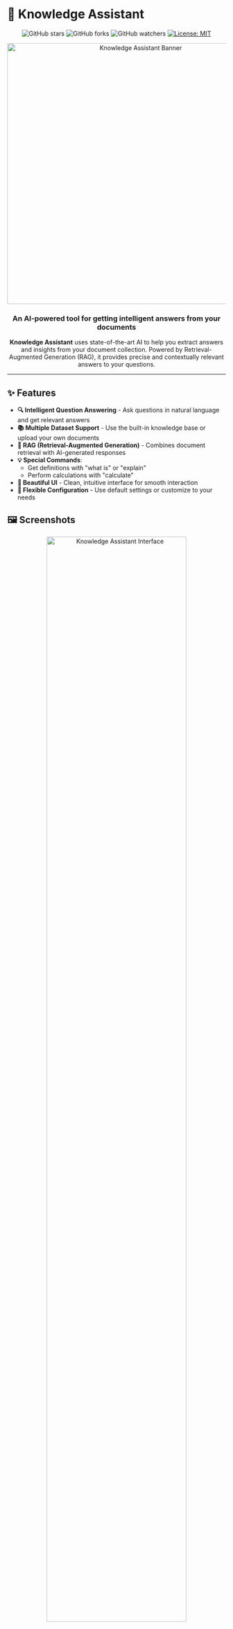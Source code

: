 # 🧠 Knowledge Assistant

<div align="center">
  
  ![GitHub stars](https://img.shields.io/github/stars/yourusername/knowledge-assistant?style=social)
  ![GitHub forks](https://img.shields.io/github/forks/yourusername/knowledge-assistant?style=social)
  ![GitHub watchers](https://img.shields.io/github/watchers/yourusername/knowledge-assistant?style=social)
  [![License: MIT](https://img.shields.io/badge/License-MIT-yellow.svg)](https://opensource.org/licenses/MIT)

  <img src="https://raw.githubusercontent.com/yourusername/knowledge-assistant/main/docs/banner.png" alt="Knowledge Assistant Banner" width="600px"/>

  <h3>An AI-powered tool for getting intelligent answers from your documents</h3>

  <p>
    <b>Knowledge Assistant</b> uses state-of-the-art AI to help you extract answers and insights from your document collection. Powered by Retrieval-Augmented Generation (RAG), it provides precise and contextually relevant answers to your questions.
  </p>

</div>

---

## ✨ Features

- **🔍 Intelligent Question Answering** - Ask questions in natural language and get relevant answers
- **📚 Multiple Dataset Support** - Use the built-in knowledge base or upload your own documents
- **🔄 RAG (Retrieval-Augmented Generation)** - Combines document retrieval with AI-generated responses
- **💡 Special Commands**:
  - Get definitions with "what is" or "explain"
  - Perform calculations with "calculate"
- **🎨 Beautiful UI** - Clean, intuitive interface for smooth interaction
- **🔧 Flexible Configuration** - Use default settings or customize to your needs

## 🖼️ Screenshots

<div align="center">
  <img src="https://raw.githubusercontent.com/yourusername/knowledge-assistant/main/docs/screenshot1.png" alt="Knowledge Assistant Interface" width="80%"/>
  <p><i>Main interface of Knowledge Assistant with document selection and chat</i></p>
  
  <img src="https://raw.githubusercontent.com/yourusername/knowledge-assistant/main/docs/screenshot2.png" alt="Knowledge Assistant Example Usage" width="80%"/>
  <p><i>Example of asking questions and getting answers from documents</i></p>
</div>

## 🚀 Getting Started

### Prerequisites

- Python 3.8 or higher
- pip (Python package installer)

### Installation

1. **Clone the repository**
   ```bash
   git clone https://github.com/yourusername/knowledge-assistant.git
   cd knowledge-assistant
   ```

2. **Create a virtual environment** (recommended)
   ```bash
   python -m venv venv
   
   # On Windows
   venv\Scripts\activate
   
   # On macOS/Linux
   source venv/bin/activate
   ```

3. **Install dependencies**
   ```bash
   pip install -r requirements.txt
   ```

4. **Set up your API key** (optional - the app includes a demo key)
   ```bash
   # Create a .env file
   echo "GEMINI_API_KEY=your_api_key_here" > .env
   ```

### Running the Application

```bash
streamlit run knowledge_assistant.py
```

The app will open in your default web browser at `http://localhost:8501`.

## 💡 How to Use

1. **Choose your knowledge source**:
   - **Default dataset**: Use the built-in knowledge base
   - **Custom uploaded files**: Upload your own text documents
   - **Custom path**: Specify a folder path containing your documents

2. **Process documents**:
   - Click the "Process Documents" button in the sidebar

3. **Ask questions**:
   - Type your question in the chat input
   - Use special prefixes for specific operations:
     - "What is..." or "Explain..." for definitions
     - "Calculate..." for calculations

4. **View responses**:
   - Answers appear in the chat interface
   - The system highlights which document chunks were used to generate the response

## 🧰 Technical Details

### Architecture

Knowledge Assistant uses a RAG (Retrieval-Augmented Generation) architecture with these components:

1. **Document Processing Pipeline**:
   - Text extraction from documents
   - Chunking with `CharacterTextSplitter`
   - Semantic embedding with `SentenceTransformer`
   - Vector storage in FAISS index

2. **Retrieval System**:
   - Query embedding and semantic search
   - Top-k relevant document chunk selection

3. **Answer Generation**:
   - Context-enriched prompt construction
   - Google Gemini 1.5 Flash for answer generation

4. **Tool Router**:
   - Query classification for specialized handling
   - Custom tools for calculations and definitions

### Technologies Used

- **Streamlit**: Frontend framework
- **LangChain**: Document processing
- **SentenceTransformer**: Text embeddings
- **FAISS**: Vector similarity search
- **Google Generative AI (Gemini)**: Large Language Model

## 📊 Performance

Knowledge Assistant is optimized for:

- **Speed**: Fast document processing and query response
- **Accuracy**: High-quality, contextually relevant answers
- **Resource Efficiency**: Works well on CPU-only environments

## 🛠️ Customization

### Changing the Embedding Model

The app uses `paraphrase-albert-small-v2` by default, but you can switch to other models:

```python
# In the load_sentence_transformer function
model = SentenceTransformer("all-MiniLM-L6-v2", device=device)
```

### Adjusting Chunk Size

For different document types, you may want to adjust the chunk size:

```python
# In the load_and_chunk_documents function
text_splitter = CharacterTextSplitter(chunk_size=1000, chunk_overlap=200)  # Larger chunks
```

### Using a Different LLM

You can replace Gemini with another model:

```python
# In the rag_llm_tool function
# Example for using a different model or API
```

## 📜 License

This project is licensed under the MIT License - see the [LICENSE](LICENSE) file for details.

## 🤝 Contributing

Contributions are welcome! Please feel free to submit a Pull Request.

1. Fork the repository
2. Create your feature branch (`git checkout -b feature/amazing-feature`)
3. Commit your changes (`git commit -m 'Add some amazing feature'`)
4. Push to the branch (`git push origin feature/amazing-feature`)
5. Open a Pull Request

## 💖 Acknowledgments

- [Streamlit](https://streamlit.io/) for the wonderful UI framework
- [LangChain](https://langchain.readthedocs.io/) for document processing tools
- [SentenceTransformer](https://www.sbert.net/) for text embeddings
- [Google Generative AI](https://ai.google.dev/) for the Gemini model

---

<div align="center">
  <p>Made with ❤️ by Your Name</p>
  <p>
    <a href="https://twitter.com/yourusername">Twitter</a> •
    <a href="https://linkedin.com/in/yourusername">LinkedIn</a> •
    <a href="https://yourusername.github.io">Website</a>
  </p>
</div>

